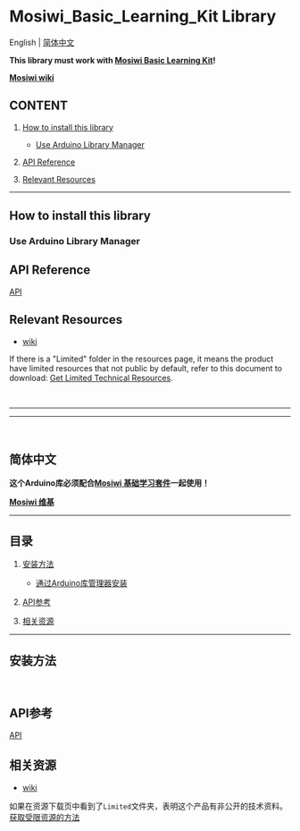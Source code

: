 # Mosiwi_Basic_Learning_Kit Library

English | [简体中文](#简体中文)

**This library must work with [Mosiwi Basic Learning Kit](https://docs.mosiwi.com/projects/c1k0000/en/latest)!**      

**[Mosiwi wiki](https://docs.mosiwi.com/en/latest/index.html)**

## CONTENT

1. [How to install this library](#how-to-install-this-library)

	- [Use Arduino Library Manager](#use-arduino-library-manager)

2. [API Reference](#api-reference)

3. [Relevant Resources](#relevant-resources)

***


## How to install this library

### Use Arduino Library Manager

## API Reference
[API](src/API.md)


## Relevant Resources

- [wiki](https://mosiwi-wiki.readthedocs.io)

If there is a "Limited" folder in the resources page, it means the product have limited resources that not public by default, refer to this document to download: [Get Limited Technical Resources](http://mosiwi.com).

&nbsp;
***
***
&nbsp;

## 简体中文

**这个Arduino库必须配合[Mosiwi 基础学习套件](https://docs.mosiwi.com/projects/c1k0000/en/latest)一起使用！**

**[Mosiwi 维基](https://docs.mosiwi.com/en/latest/index.html)**

***

## 目录

1. [安装方法](#安装方法)

	- [通过Arduino库管理器安装](#通过Arduino库管理器安装)

2. [API参考](#API参考)

3. [相关资源](#相关资源)

***


## 安装方法

&nbsp;

## API参考
[API](src/API.md)


## 相关资源

- [wiki](https://mosiwi-wiki.readthedocs.io)

如果在资源下载页中看到了`Limited`文件夹，表明这个产品有非公开的技术资料。[获取受限资源的方法](http://mosiwi.com)


